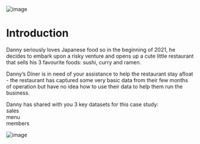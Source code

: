 ![image](https://github.com/user-attachments/assets/6d571e50-ada8-4728-8557-53925e601a6e)

# Introduction <br>
Danny seriously loves Japanese food so in the beginning of 2021, he decides to embark upon a risky venture and opens up a cute little restaurant that sells his 3 favourite foods: sushi, curry and ramen. <br>

Danny’s Diner is in need of your assistance to help the restaurant stay afloat - the restaurant has captured some very basic data from their few months of operation but have no idea how to use their data to help them run the business. <br>

Danny has shared with you 3 key datasets for this case study:   <br>
sales   <br>
menu   <br>
members  <br>

![image](https://github.com/user-attachments/assets/7340e13b-6097-47a2-abd8-fcf71b233ea5)
